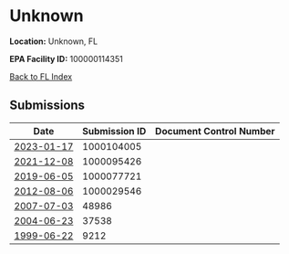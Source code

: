 # Unknown

**Location:** Unknown, FL

**EPA Facility ID:** 100000114351

[Back to FL Index](../../index.md)

## Submissions

| Date | Submission ID | Document Control Number |
|------|--------------|-------------------------|
| [2023-01-17](submissions/1000104005.md) | 1000104005 |  |
| [2021-12-08](submissions/1000095426.md) | 1000095426 |  |
| [2019-06-05](submissions/1000077721.md) | 1000077721 |  |
| [2012-08-06](submissions/1000029546.md) | 1000029546 |  |
| [2007-07-03](submissions/48986.md) | 48986 |  |
| [2004-06-23](submissions/37538.md) | 37538 |  |
| [1999-06-22](submissions/9212.md) | 9212 |  |
